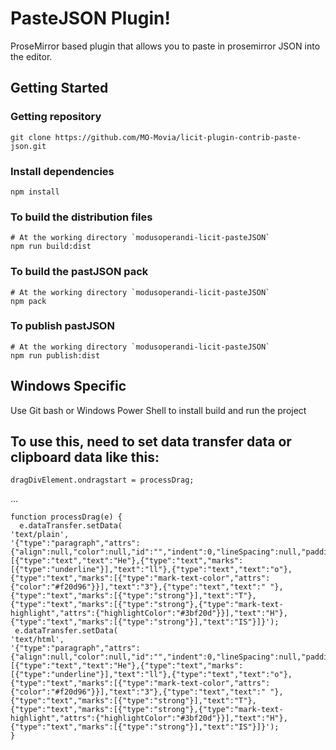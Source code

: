 


# PasteJSON Plugin!
ProseMirror based plugin that allows you to paste in prosemirror JSON into the editor.

## Getting Started  

### Getting repository

```
git clone https://github.com/MO-Movia/licit-plugin-contrib-paste-json.git
```
### Install dependencies
```
npm install
``` 
### To build the distribution files
```
# At the working directory `modusoperandi-licit-pasteJSON`
npm run build:dist 
```
### To build the pastJSON pack
```
# At the working directory `modusoperandi-licit-pasteJSON`
npm pack
```  
### To publish pastJSON
```
# At the working directory `modusoperandi-licit-pasteJSON`
npm run publish:dist
```  
 
## Windows Specific

Use Git bash or Windows Power Shell to install build and run the project

## To use this, need to set data transfer data or clipboard data like this:

    dragDivElement.ondragstart = processDrag;
...

    function processDrag(e) {
      e.dataTransfer.setData(
    'text/plain',
    '{"type":"paragraph","attrs":{"align":null,"color":null,"id":"","indent":0,"lineSpacing":null,"paddingBottom":"","paddingTop":""},"content":[{"type":"text","text":"He"},{"type":"text","marks":[{"type":"underline"}],"text":"ll"},{"type":"text","text":"o"},{"type":"text","marks":[{"type":"mark-text-color","attrs":{"color":"#f20d96"}}],"text":"3"},{"type":"text","text":" "},{"type":"text","marks":[{"type":"strong"}],"text":"T"},{"type":"text","marks":[{"type":"strong"},{"type":"mark-text-highlight","attrs":{"highlightColor":"#3bf20d"}}],"text":"H"},{"type":"text","marks":[{"type":"strong"}],"text":"IS"}]}');
     e.dataTransfer.setData(
    'text/html',
    '{"type":"paragraph","attrs":{"align":null,"color":null,"id":"","indent":0,"lineSpacing":null,"paddingBottom":"","paddingTop":""},"content":[{"type":"text","text":"He"},{"type":"text","marks":[{"type":"underline"}],"text":"ll"},{"type":"text","text":"o"},{"type":"text","marks":[{"type":"mark-text-color","attrs":{"color":"#f20d96"}}],"text":"3"},{"type":"text","text":" "},{"type":"text","marks":[{"type":"strong"}],"text":"T"},{"type":"text","marks":[{"type":"strong"},{"type":"mark-text-highlight","attrs":{"highlightColor":"#3bf20d"}}],"text":"H"},{"type":"text","marks":[{"type":"strong"}],"text":"IS"}]}');
    }

